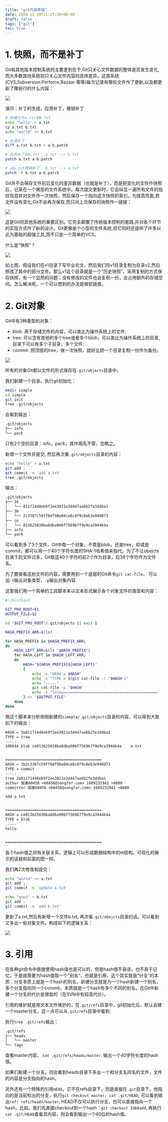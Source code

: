 ```yaml
---
title: "git内部原理"
date: 2020-12-28T11:27:39+08:00
draft: false
tags: ["git"]
toc: true
---
```


# 1. 快照，而不是补丁

Git和其他版本控制系统的主要差别在于,Git只关心文件数据的整体是否发生变化,而大多数其他系统则只关心文件内容的具体差异。这类系统(CVS,Subversion,Perforce,Bazaar 等等)每次记录有哪些文件作了更新,以及都更新了哪些行的什么内容：

![](1.svg)

演示：补丁的生成，应用补丁，撤销补丁

```bash
# 新建文件a.txt和b.txt
echo "hello" > a.txt
cp a.txt b.txt
echo "world" >> b.txt

# 生成补丁
diff a.txt b.txt > a-b.patch

# 应用补丁到a.txt： a.txt --> b.txt
patch a.txt a-b.patch

# 从b.txt撤销补丁： b.txt --> a.txt
patch -R b.txt a-b.patch
```

Git并不会保存文件前后变化的差异数据（也就是补丁），而是把变化的文件作快照后，记录在一个微型的文件系统中。每次提交更新时，它会纵览一遍所有文件的指纹信息并对文件作一次快照，然后保存一个指向这次快照的索引。为提高性能,若文件没有变化,Git不会再次保存,而只对上次保存的快照作一链接：

![](2.svg)

这是Git同其他系统的重要区别。它完全颠覆了传统版本控制的套路,并对各个环节的实现方式作了新的设计。Git更像是个小型的文件系统,但它同时还提供了许多以此为基础的超强工具,而不只是一个简单的VCS。

什么是“快照”？

![](3.svg)

如上图，假设我们在v1目录下写毕业论文，然后我们将v1目录复制为目录v2,然后修改了其中的部分文件。那么v1这个目录就是一个“历史快照”。采用复制的方式保存快照，有一个显然的问题：没有修改的文件也会复制一份，会占用额外的存储空间。怎么解决呢，一个可以想到的办法是做软链接。

# 2. Git对象

Git中有3种类型的对象：

- blob: 用于存储文件的内容，可以类比为操作系统上的文件;
- tree: 可以含有其他的多个tree或者多个blob，可以类比为操作系统上的目录, 目录下可以有多个子目录，多个文件;
- commit: 把顶层的tree，做一次快照，就好比把一个目录复制一份作为备份。

![](4.svg)

所有的对象Git都以文件的形式保存在`.git/objects`目录中。

我们新建一个目录。执行git初始化：

```bash
mkdir simple
cd simple
git init
tree .git/objects
```

会看到输出：

```txt
.git/objects
├── info
└── pack
```

只有2个空的目录：info，pack，其作用先不管，忽略之。

新增一个文件并提交, 然后再次看`.git/objects`目录的内容：

```bash
echo "hello" > a.txt
git add .
git commit -m 'add a.txt'
tree .git/objects
```

输出：

```txt
.git/objects
├── 2e
│   └── 81171448eb9f2ee3821e3d447aa6b2fe3ddba1
├── 3b
│   └── 2c3387c59ff0df98e04ce8c8f9c8eb3e940073
├── ce
│   └── 013625030ba8dba906f756967f9e9ca394464a
├── info
└── pack
```

可以看到多了3个文件。Git中每一个对象，不管是blob，还是tree，抑或是commit，都可以用一个40个字符长度的SHA-1哈希值来指代。为了不让obejcts目录下的文件过多，Git取这40个字符的前2个作为目录，后38个字符作为文件名。

为了要查看这些文件的内容，需要用到一个底层的Git命令`git cat-file`， 可以加`-t`输出对象类型，`-p`输出对象内容.

这里我们用一个简单的工具脚本来以文本形式展示各个对象文件的类型和内容：

```bash
#!/bin/bash

GIT_PRO_ROOT=$1
OUTPUT_FILE=$2

cd "$GIT_PRO_ROOT"/.git/objects || exit 1

HASH_PREFIX_ARR=$(ls)

for HASH_PREFIX in $HASH_PREFIX_ARR;
do
    HASH_LEFT_ARR=$(ls "$HASH_PREFIX")
    for HASH_LEFT in $HASH_LEFT_ARR;
    do
        HASH="${HASH_PREFIX}${HASH_LEFT}"
        {
            echo -e "HASH = $HASH"
            echo -e "TYPE = $(git cat-file -t "$HASH")"
            echo "-----"
            git cat-file -p "$HASH"
            echo -e "\n\n==========================================="
        } >> "$OUTPUT_FILE"
    done
done
```

用这个脚本来分析刚刚新建的`simeple/.git/objects`目录的内容，可以得到大致如下的输出：

```txt
HASH = 2e81171448eb9f2ee3821e3d447aa6b2fe3ddba1
TYPE = tree
-----
100644 blob ce013625030ba8dba906f756967f9e9ca394464a    a.txt


===========================================
HASH = 3b2c3387c59ff0df98e04ce8c8f9c8eb3e940073
TYPE = commit
-----
tree 2e81171448eb9f2ee3821e3d447aa6b2fe3ddba1
author 邹康60456 <60456@sangfor.com> 1609232941 +0800
committer 邹康60456 <60456@sangfor.com> 1609232941 +0800

add a.txt


===========================================
HASH = ce013625030ba8dba906f756967f9e9ca394464a
TYPE = blob
-----
hello


===========================================
```

各个hash值之间有关联关系，逻辑上可以形成数据结构中的`树`结构。可视化的展示的话就和前面的图一样。

我们再2次修改和提交：

```bash
echo "world" >> a.txt
git add .
git commit -m 'update a.txt'

echo "good" > b.txt
git add .
git commit -m 'add b.txt'
```

更新了a.txt,然后有新增一个文件b.txt, 再次看`.git/obejcts`目录的话。可以看到又多出一些对象文件。构成如下的逻辑关系：

![](5.svg)

# 3. 引用

在各种git命令中直接使用hash值也是可以的，但是hash值不易读，也不易于记忆，于是就需要为hash值取一个”别名“，也就是引用，这个其实就是”分支“的本质：分支本质上就是一个hash的别名，新建分支就是为一个hash新建一个别名，多个分支指向同一个commit，本质就是一个hash有多个不同的别名，在Git中新建一个分支的代价是很低的（在SVN中有较高代价）。

引用的维护就是用文本文件维护的，在`.git/refs`目录中，git初始化后，默认会建一个master分支，这一点可以从`.git/refs`目录中看到:

执行`tree .git/refs`输出：

```txt
.git/refs
├── heads
│   └── master
└── tags
```

查看master内容， `cat .git/refs/heads/master`, 输出一个40字符长度的hash值。

如果们新建一个分支，则会看到heads目录下多出一个和分支名同名的文件，文件的内容是分支指向的hash。

另外还有一个特殊的引用`HEAD`，它不在refs目录下，而是直接在`.git`目录下，他指向的是当前检出的分支，执行`git checkout master; cat .git/HEAD`, 可以看到输出`ref: refs/heads/master`, HEAD不仅可以执行分支，也可以直接指向一个hash，比如，我们先直接checkout到一个hash：`git checkout 3db0add`, 再执行`cat .git/HEAD`查看其内容，则会看到输出一个40位的hash值。

